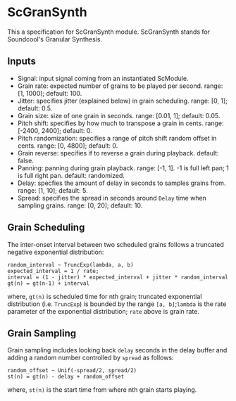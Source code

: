 # ScGranSynth

This a specification for ScGranSynth module. ScGranSynth stands for Soundcool's Granular Synthesis.

## Inputs
* Signal: input signal coming from an instantiated ScModule.
* Grain rate: expected number of grains to be played per second. range: [1, 1000]; default: 100.
* Jitter: specifies jitter (explained below) in grain scheduling. range: [0, 1]; default: 0.5.
* Grain size: size of one grain in seconds. range: [0.01, 1]; default: 0.05.
* Pitch shift: specifies by how much to transpose a grain in cents. range: [-2400, 2400]; default: 0.
* Pitch randomization: specifies a range of pitch shift random offset in cents. range: [0, 4800]; default: 0.
* Grain reverse: specifies if to reverse a grain during playback. default: false.
* Panning: panning during grain playback. range: [-1, 1]. -1 is full left pan; 1 is full right pan. default: randomized.
* Delay: specfies the amount of delay in seconds to samples grains from. range: [1, 10]; default: 5.
* Spread: specifies the spread in seconds around `Delay` time when sampling grains. range: [0, 20]; default: 10.

## Grain Scheduling
The inter-onset interval between two scheduled grains follows a truncated negative exponential distribution:
```
random_interval ~ TruncExp(lambda, a, b)
expected_interval = 1 / rate;
interval = (1 - jitter) * expected_interval + jitter * random_interval
gt(n) = gt(n-1) + interval
```
where, `gt(n)` is scheduled time for nth grain; truncated exponential distribution (i.e. `TruncExp`) is bounded 
by the range `[a, b]`;`lambda` is the rate parameter of the exponential distribution; `rate` above is grain rate.

## Grain Sampling
Grain sampling includes looking back `delay` seconds in the delay buffer and adding a random number controlled by `spread` 
as follows:
```
random_offset ~ Unif(-spread/2, spread/2)
st(n) = gt(n) - delay + random_offset
```
where, `st(n)` is the start time from where nth grain starts playing. 
